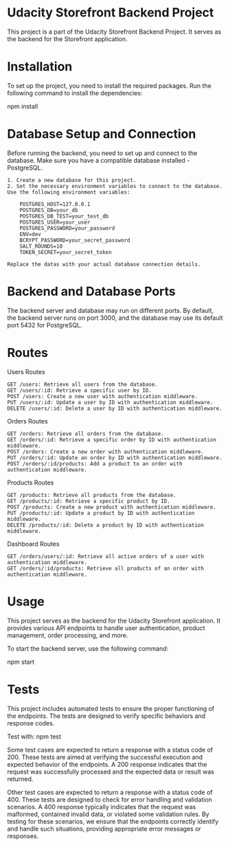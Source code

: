 # Udacity Storefront Backend Project

This project is a part of the Udacity Storefront Backend Project. It serves as the backend for the Storefront application.

# Installation

To set up the project, you need to install the required packages. Run the following command to install the dependencies:

npm install

# Database Setup and Connection

Before running the backend, you need to set up and connect to the database. Make sure you have a compatible database installed - PostgreSQL.

    1. Create a new database for this project.
    2. Set the necessary environment variables to connect to the database. Use the following environment variables:

        POSTGRES_HOST=127.0.0.1
        POSTGRES_DB=your_db
        POSTGRES_DB_TEST=your_test_db
        POSTGRES_USER=your_user
        POSTGRES_PASSWORD=your_password
        ENV=dev
        BCRYPT_PASSWORD=your_secret_password 
        SALT_ROUNDS=10
        TOKEN_SECRET=your_secret_token

    Replace the datas with your actual database connection details.

# Backend and Database Ports

The backend server and database may run on different ports. By default, the backend server runs on port 3000, and the database may use its default port 5432 for PostgreSQL.

# Routes

Users Routes

    GET /users: Retrieve all users from the database.
    GET /users/:id: Retrieve a specific user by ID.
    POST /users: Create a new user with authentication middleware.
    PUT /users/:id: Update a user by ID with authentication middleware.
    DELETE /users/:id: Delete a user by ID with authentication middleware.

Orders Routes

    GET /orders: Retrieve all orders from the database.
    GET /orders/:id: Retrieve a specific order by ID with authentication middleware.
    POST /orders: Create a new order with authentication middleware.
    PUT /orders/:id: Update an order by ID with authentication middleware.
    POST /orders/:id/products: Add a product to an order with authentication middleware.

Products Routes

    GET /products: Retrieve all products from the database.
    GET /products/:id: Retrieve a specific product by ID.
    POST /products: Create a new product with authentication middleware.
    PUT /products/:id: Update a product by ID with authentication middleware.
    DELETE /products/:id: Delete a product by ID with authentication middleware.

Dashboard Routes

    GET /orders/users/:id: Retrieve all active orders of a user with authentication middleware.
    GET /orders/:id/products: Retrieve all products of an order with authentication middleware.

# Usage

This project serves as the backend for the Udacity Storefront application. It provides various API endpoints to handle user authentication, product management, order processing, and more.

To start the backend server, use the following command:

 npm start



# Tests
This project includes automated tests to ensure the proper functioning of the endpoints. The tests are designed to verify specific behaviors and response codes.

Test with: 
npm test

Some test cases are expected to return a response with a status code of 200. These tests are aimed at verifying the successful execution and expected behavior of the endpoints. A 200 response indicates that the request was successfully processed and the expected data or result was returned.

Other test cases are expected to return a response with a status code of 400. These tests are designed to check for error handling and validation scenarios. A 400 response typically indicates that the request was malformed, contained invalid data, or violated some validation rules. By testing for these scenarios, we ensure that the endpoints correctly identify and handle such situations, providing appropriate error messages or responses.